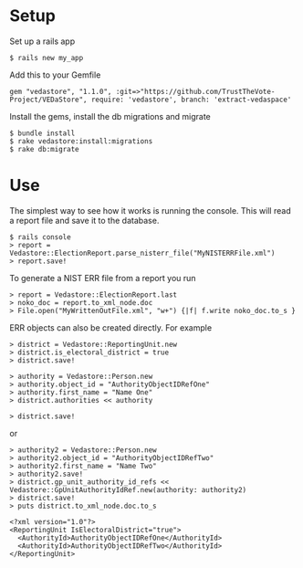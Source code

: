 
# Setup

Set up a rails app

    $ rails new my_app

Add this to your Gemfile

    gem "vedastore", "1.1.0", :git=>"https://github.com/TrustTheVote-Project/VEDaStore", require: 'vedastore', branch: 'extract-vedaspace'
  
  
Install the gems, install the db migrations and migrate

    $ bundle install
    $ rake vedastore:install:migrations
    $ rake db:migrate
  

# Use

The simplest way to see how it works is running the console. This will read a report file and save it to the database.

    $ rails console
    > report = Vedastore::ElectionReport.parse_nisterr_file("MyNISTERRFile.xml")
    > report.save!
  
To generate a NIST ERR file from a report you run

    > report = Vedastore::ElectionReport.last
    > noko_doc = report.to_xml_node.doc
    > File.open("MyWrittenOutFile.xml", "w+") {|f| f.write noko_doc.to_s }
  
ERR objects can also be created directly. For example

    > district = Vedastore::ReportingUnit.new
    > district.is_electoral_district = true
    > district.save!

    > authority = Vedastore::Person.new
    > authority.object_id = "AuthorityObjectIDRefOne"
    > authority.first_name = "Name One"
    > district.authorities << authority

    > district.save!
  

or 
  
    > authority2 = Vedastore::Person.new
    > authority2.object_id = "AuthorityObjectIDRefTwo"
    > authority2.first_name = "Name Two"
    > authority2.save!
    > district.gp_unit_authority_id_refs << Vedastore::GpUnitAuthorityIdRef.new(authority: authority2)
    > district.save!
    > puts district.to_xml_node.doc.to_s

    <?xml version="1.0"?>
    <ReportingUnit IsElectoralDistrict="true">
      <AuthorityId>AuthorityObjectIDRefOne</AuthorityId>
      <AuthorityId>AuthorityObjectIDRefTwo</AuthorityId>
    </ReportingUnit>
  
